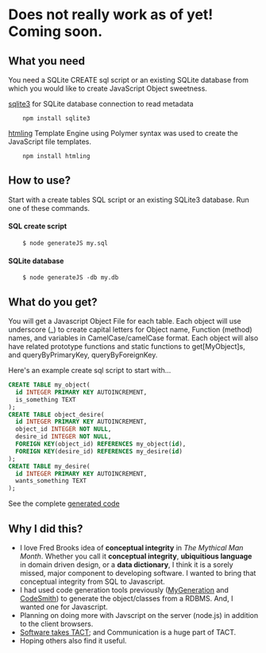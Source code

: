 # Does not really work as of yet!  Coming soon.



## What you need
You need a SQLite CREATE sql script or an existing SQLite database from which you would like to create JavaScript Object sweetness.

[sqlite3](https://www.npmjs.com/package/sqlite3) for SQLite database connection to read metadata

		npm install sqlite3

[htmling](https://www.npmjs.com/package/htmling) Template Engine using Polymer syntax was used to create the JavaScript file templates.

		npm install htmling



## How to use?
  Start with a create tables SQL script or an existing SQLite3 database. Run one of these commands.

#### SQL create script
		$ node generateJS my.sql

#### SQLite database
		$ node generateJS -db my.db

## What do you get?
  You will get a Javascript Object File for each table.  Each object will use underscore (_) to create capital letters for Object name, Function (method) names, and variables in CamelCase/camelCase format.  Each object will also have related prototype functions and static functions to get[MyObject]s, and queryByPrimaryKey, queryByForeignKey.

Here's an example create sql script to start with...

```sql
CREATE TABLE my_object(
  id INTEGER PRIMARY KEY AUTOINCREMENT,
  is_something TEXT
);
CREATE TABLE object_desire(
  id INTEGER PRIMARY KEY AUTOINCREMENT,
  object_id INTEGER NOT NULL,
  desire_id INTEGER NOT NULL,
  FOREIGN KEY(object_id) REFERENCES my_object(id),
  FOREIGN KEY(desire_id) REFERENCES my_desire(id)
);
CREATE TABLE my_desire(
  id INTEGER PRIMARY KEY AUTOINCREMENT,
  wants_something TEXT
);
```
See the complete [generated code](example/desire/)

## Why I did this?

* I love Fred Brooks idea of **conceptual integrity** in *The Mythical Man Month*.  Whether you call it **conceptual integrity**, **ubiquitious language** in domain driven design, or a **data dictionary**, I think it is a sorely missed, major component to developing software. I wanted to bring that conceptual integrity from SQL to Javascript.
* I had used code generation tools previously ([MyGeneration](http://mygeneration.sourceforge.net/) and [CodeSmith](http://www.codesmithtools.com/product/generator)) to generate the object/classes from a RDBMS.  And, I wanted one for Javascript.
* Planning on doing more with Javscript on the server (node.js) in addition to the client browsers.
* [Software takes TACT](http://www.softwaretakestact.com); and Communication is a huge part of TACT.
* Hoping others also find it useful.
